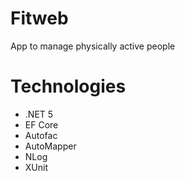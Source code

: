 # Fitweb
 App to manage physically active people

# Technologies
 * .NET 5
 * EF Core
 * Autofac
 * AutoMapper
 * NLog 
 * XUnit 
